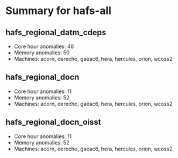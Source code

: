 # Summary for hafs-all

## hafs_regional_datm_cdeps
- Core hour anomalies: 46
- Memory anomalies: 50
- Machines: acorn, derecho, gaeac6, hera, hercules, orion, wcoss2

## hafs_regional_docn
- Core hour anomalies: 11
- Memory anomalies: 52
- Machines: acorn, derecho, gaeac6, hera, hercules, orion, wcoss2

## hafs_regional_docn_oisst
- Core hour anomalies: 11
- Memory anomalies: 52
- Machines: acorn, derecho, gaeac6, hera, hercules, orion, wcoss2

